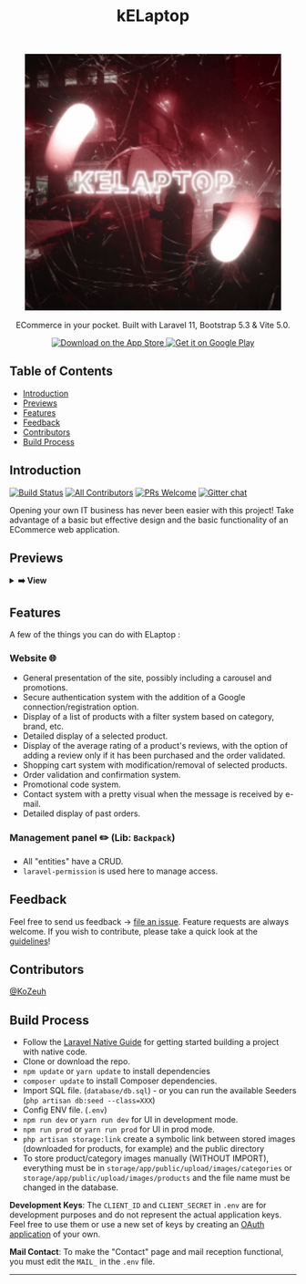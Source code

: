 <h1 align="center"> kELaptop </h1> <br>
<p align="center">
  <a href="https://gitpoint.co/">
    <img alt="GitPoint" title="GitPoint" src="logo.gif" width="450">
  </a>
</p>

<p align="center">
  ECommerce in your pocket. Built with Laravel 11, Bootstrap 5.3 & Vite 5.0.
</p>

<p align="center">
  <a href="#">
    <img alt="Download on the App Store" title="App Store" src="http://i.imgur.com/0n2zqHD.png" width="140">
  </a>

  <a href="#">
    <img alt="Get it on Google Play" title="Google Play" src="http://i.imgur.com/mtGRPuM.png" width="140">
  </a>
</p>

<!-- START doctoc generated TOC please keep comment here to allow auto update -->
<!-- DON'T EDIT THIS SECTION, INSTEAD RE-RUN doctoc TO UPDATE -->
## Table of Contents

- [Introduction](#introduction)
- [Previews](#previews)
- [Features](#features)
- [Feedback](#feedback)
- [Contributors](#contributors)
- [Build Process](#build-process)

<!-- END doctoc generated TOC please keep comment here to allow auto update -->

## Introduction

[![Build Status](https://img.shields.io/travis/gitpoint/git-point.svg?style=flat-square)](https://travis-ci.org/KoZeuh/kELaptop-Laravel-ESGI)
[![All Contributors](https://img.shields.io/badge/all_contributors-1-orange.svg?style=flat-square)](./CONTRIBUTORS.md)
[![PRs Welcome](https://img.shields.io/badge/PRs-welcome-brightgreen.svg?style=flat-square)](http://makeapullrequest.com)
[![Gitter chat](https://img.shields.io/badge/chat-on_gitter-008080.svg?style=flat-square)](https://gitter.im/kELaptop-Laravel-ESGI)

Opening your own IT business has never been easier with this project! Take advantage of a basic but effective design and the basic functionality of an ECommerce web application.

## Previews

<details>
  <summary><strong>➡️ View</strong></summary>
  <br/>
  <img align="left" src="" width="280" target="_blank"/>
  <img src="" width="280" target="_blank"/>
  <br/>
  <img align="left" src="" width="280" target="_blank"/>
  <img src="" width="280" target="_blank"/>
</details>

## Features

A few of the things you can do with ELaptop :

### Website 🌐

* General presentation of the site, possibly including a carousel and promotions.
* Secure authentication system with the addition of a Google connection/registration option.
* Display of a list of products with a filter system based on category, brand, etc.
* Detailed display of a selected product.
* Display of the average rating of a product's reviews, with the option of adding a review only if it has been purchased and the order validated.
* Shopping cart system with modification/removal of selected products.
* Order validation and confirmation system.
* Promotional code system.
* Contact system with a pretty visual when the message is received by e-mail.
* Detailed display of past orders.

### Management panel ✏️ (Lib: `Backpack`)

* All "entities" have a CRUD.
* `laravel-permission` is used here to manage access.

## Feedback

Feel free to send us feedback -> [file an issue](https://github.com/KoZeuh/kELaptop-Laravel-ESGI/issues/new). Feature requests are always welcome. If you wish to contribute, please take a quick look at the [guidelines](./CONTRIBUTING.md)!

## Contributors

[@KoZeuh](https://github.com/KoZeuh)

## Build Process

- Follow the [Laravel Native Guide](https://laravel.com/docs/11.x) for getting started building a project with native code.
- Clone or download the repo.
- `npm update` or `yarn update` to install dependencies
- `composer update` to install Composer dependencies.
- Import SQL file. (`database/db.sql`) - or you can run the available Seeders (`php artisan db:seed --class=XXX`)
- Config ENV file. (`.env`)
- `npm run dev` or `yarn run dev` for UI in development mode.
- `npm run prod` or `yarn run prod` for UI in prod mode.
- `php artisan storage:link` create a symbolic link between stored images (downloaded for products, for example) and the public directory
- To store product/category images manually (WITHOUT IMPORT), everything must be in `storage/app/public/upload/images/categories` or `storage/app/public/upload/images/products` and the file name must be changed in the database. 

**Development Keys**: The `CLIENT_ID` and `CLIENT_SECRET` in `.env` are for development purposes and do not represent the actual application keys. Feel free to use them or use a new set of keys by creating an [OAuth application](https://developers.google.com/identity/protocols/oauth2?hl=fr) of your own.

**Mail Contact**: To make the "Contact" page and mail reception functional, you must edit the `MAIL_` in the `.env` file.

----------------------------------------------------------------------------------------------------------------------------------------------------------------------------------------------------------------------------------------------------------


